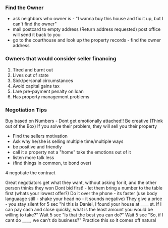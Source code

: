 ### Find the Owner

- ask neighbors who owner is - "I wanna buy this house and fix it up, but I can't find the owner"
- mail postcard to empty address (Return address requested) post office will send it back to you
- go to the courthouse and look up the property records - find the owner address

### Owners that would consider seller financing

1. Tired and burnt out
2. Lives out of state
3. Sick/personal circumstances
4. Avoid capital gains tax
5. Lare pre-payment penalty on loan
6. Has property management problems

### Negotiation Tips

Buy based on Numbers - Dont get emotionally attached!!
Be creative (Think out of the Box)
If you solve their problem, they will sell you their property

- Find the sellers motivation
- Ask why he/she is selling multiple time/multiple ways
- be positive and friendly
- call it a property not a "home" take the emotions out of it
- listen more talk less
- (find things in common, to bond over)

4 negotiate the contract

Great negotiators get what they want, without asking for it, and the other person thinks they won
Dont bid first! - let them bring a number to the table first (whats your lowest offer?)
Do it over the phone - its faster (use body languaage still - shake your head no - it sounds negative)
They give a price - you stay silent for 5 sec
"hi this is Daniel, I found your house at \_\_\_\_ st. If I can pay cash and close quickly, what is the least amount you would be willing to take?"
Wait 5 sec "Is that the best you can do?"
Wait 5 sec "So, if I cant do \_\_\_\_, we can't do business?"
Practice this so it comes off natural
